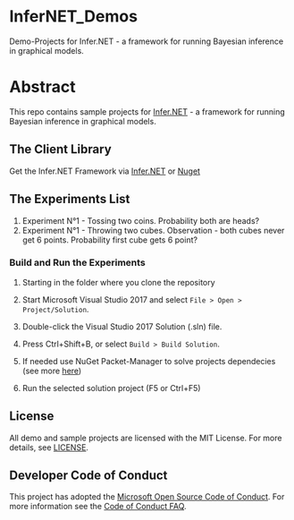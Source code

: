 # InferNET_Demos
Demo-Projects for Infer.NET - a framework for running Bayesian inference in graphical models.

# Abstract
This repo contains sample projects for [Infer.NET](https://dotnet.github.io/infer/) - a framework for running Bayesian inference in graphical models.  

## The Client Library
Get the Infer.NET Framework via [Infer.NET](https://dotnet.github.io/infer/) or [Nuget](https://www.nuget.org/packages?q=Tags%3A%22Infer.NET%22)

## The Experiments List

1. Experiment N°1 - Tossing two coins. Probability both are heads?
2. Experiment N°1 - Throwing two cubes. Observation - both cubes never get 6 points. Probability first cube gets 6 point?

### Build and Run the Experiments
 1. Starting in the folder where you clone the repository
 
 2. Start Microsoft Visual Studio 2017 and select `File > Open > Project/Solution`.
 
 3. Double-click the Visual Studio 2017 Solution (.sln) file.

 4. Press Ctrl+Shift+B, or select `Build > Build Solution`.
 
 5. If needed use NuGet Packet-Manager to solve projects dependecies (see more [here](https://github.com/dotnet/infer#installing-pre-built-binaries))
 
 6. Run the selected solution project (F5 or Ctrl+F5)

## License
All demo and sample projects are licensed with the MIT License. For more details, see
[LICENSE](<https://github.com/mdobro1/InferNET_Demos/blob/master/LICENSE>).

## Developer Code of Conduct
This project has adopted the [Microsoft Open Source Code of Conduct](https://opensource.microsoft.com/codeofconduct/). For more information see the [Code of Conduct FAQ](https://opensource.microsoft.com/codeofconduct/faq/).
